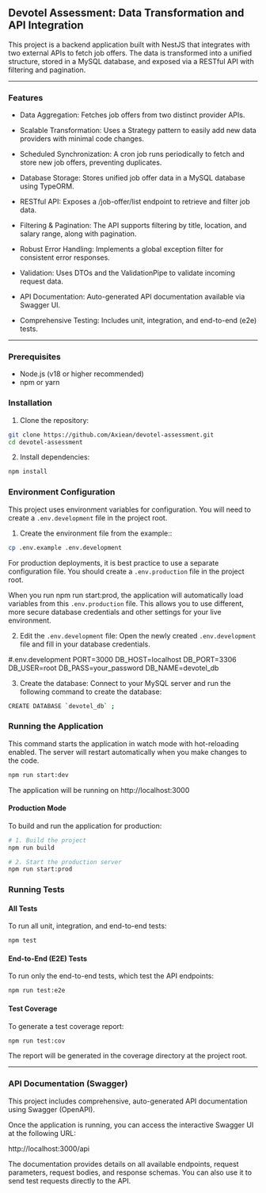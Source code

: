 ## Devotel Assessment: Data Transformation and API Integration

This project is a backend application built with NestJS that integrates with two external APIs to fetch job offers. The data is transformed into a unified structure, stored in a MySQL database, and exposed via a RESTful API with filtering and pagination.

---

### Features

- Data Aggregation: Fetches job offers from two distinct provider APIs.

- Scalable Transformation: Uses a Strategy pattern to easily add new data providers with minimal code changes.

- Scheduled Synchronization: A cron job runs periodically to fetch and store new job offers, preventing duplicates.

- Database Storage: Stores unified job offer data in a MySQL database using TypeORM.

- RESTful API: Exposes a /job-offer/list endpoint to retrieve and filter job data.

- Filtering & Pagination: The API supports filtering by title, location, and salary range, along with pagination.

- Robust Error Handling: Implements a global exception filter for consistent error responses.

- Validation: Uses DTOs and the ValidationPipe to validate incoming request data.

- API Documentation: Auto-generated API documentation available via Swagger UI.

- Comprehensive Testing: Includes unit, integration, and end-to-end (e2e) tests.

---

### Prerequisites

- Node.js (v18 or higher recommended)
- npm or yarn

### Installation

1. Clone the repository:

```bash
git clone https://github.com/Axiean/devotel-assessment.git
cd devotel-assessment
```

2. Install dependencies:

```bash
npm install
```

### Environment Configuration

This project uses environment variables for configuration. You will need to create a `.env.development` file in the project root.

1. Create the environment file from the example::

```bash
cp .env.example .env.development
```

For production deployments, it is best practice to use a separate configuration file. You should create a `.env.production` file in the project root.

When you run npm run start:prod, the application will automatically load variables from this `.env.production` file. This allows you to use different, more secure database credentials and other settings for your live environment.

2. Edit the `.env.development` file:
   Open the newly created `.env.development` file and fill in your database credentials.

#.env.development
PORT=3000
DB_HOST=localhost
DB_PORT=3306
DB_USER=root
DB_PASS=your_password
DB_NAME=devotel_db

3. Create the database:
   Connect to your MySQL server and run the following command to create the database:

```bash
CREATE DATABASE `devotel_db` ;
```

### Running the Application

This command starts the application in watch mode with hot-reloading enabled. The server will restart automatically when you make changes to the code.

```bash
npm run start:dev
```

The application will be running on http://localhost:3000

#### Production Mode

To build and run the application for production:

```bash
# 1. Build the project
npm run build

# 2. Start the production server
npm run start:prod
```

### Running Tests

#### All Tests

To run all unit, integration, and end-to-end tests:

```bash
npm test
```

#### End-to-End (E2E) Tests

To run only the end-to-end tests, which test the API endpoints:

```bash
npm run test:e2e
```

#### Test Coverage

To generate a test coverage report:

```bash
npm run test:cov
```

The report will be generated in the coverage directory at the project root.

---

### API Documentation (Swagger)

This project includes comprehensive, auto-generated API documentation using Swagger (OpenAPI).

Once the application is running, you can access the interactive Swagger UI at the following URL:

http://localhost:3000/api

The documentation provides details on all available endpoints, request parameters, request bodies, and response schemas. You can also use it to send test requests directly to the API.
